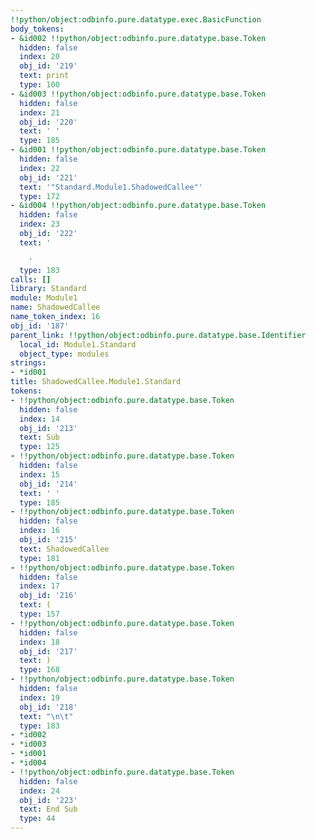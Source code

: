 ```yaml
---
!!python/object:odbinfo.pure.datatype.exec.BasicFunction
body_tokens:
- &id002 !!python/object:odbinfo.pure.datatype.base.Token
  hidden: false
  index: 20
  obj_id: '219'
  text: print
  type: 100
- &id003 !!python/object:odbinfo.pure.datatype.base.Token
  hidden: false
  index: 21
  obj_id: '220'
  text: ' '
  type: 185
- &id001 !!python/object:odbinfo.pure.datatype.base.Token
  hidden: false
  index: 22
  obj_id: '221'
  text: '"Standard.Module1.ShadowedCallee"'
  type: 172
- &id004 !!python/object:odbinfo.pure.datatype.base.Token
  hidden: false
  index: 23
  obj_id: '222'
  text: '

    '
  type: 183
calls: []
library: Standard
module: Module1
name: ShadowedCallee
name_token_index: 16
obj_id: '187'
parent_link: !!python/object:odbinfo.pure.datatype.base.Identifier
  local_id: Module1.Standard
  object_type: modules
strings:
- *id001
title: ShadowedCallee.Module1.Standard
tokens:
- !!python/object:odbinfo.pure.datatype.base.Token
  hidden: false
  index: 14
  obj_id: '213'
  text: Sub
  type: 125
- !!python/object:odbinfo.pure.datatype.base.Token
  hidden: false
  index: 15
  obj_id: '214'
  text: ' '
  type: 185
- !!python/object:odbinfo.pure.datatype.base.Token
  hidden: false
  index: 16
  obj_id: '215'
  text: ShadowedCallee
  type: 181
- !!python/object:odbinfo.pure.datatype.base.Token
  hidden: false
  index: 17
  obj_id: '216'
  text: (
  type: 157
- !!python/object:odbinfo.pure.datatype.base.Token
  hidden: false
  index: 18
  obj_id: '217'
  text: )
  type: 168
- !!python/object:odbinfo.pure.datatype.base.Token
  hidden: false
  index: 19
  obj_id: '218'
  text: "\n\t"
  type: 183
- *id002
- *id003
- *id001
- *id004
- !!python/object:odbinfo.pure.datatype.base.Token
  hidden: false
  index: 24
  obj_id: '223'
  text: End Sub
  type: 44
---
```

